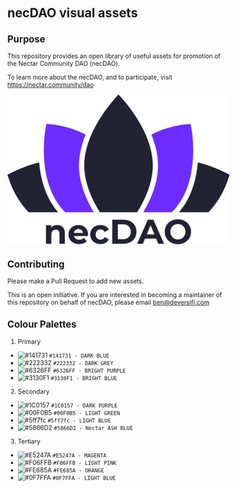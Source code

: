 # necDAO visual assets

## Purpose

This repository provides an open library of useful assets for promotion of the
Nectar Community DAO (necDAO).

To learn more about the necDAO, and to participate, visit https://nectar.community/dao

![Nectar Logo](./logos/necDAO/necDAOlogoCol.png)

## Contributing

Please make a Pull Request to add new assets.

This is an open initiative. If you are interested in becoming a maintainer of this
repository on behalf of necDAO, please email ben@deversifi.com

## Colour Palettes

1. Primary

- ![#141731](https://placehold.it/15/141731/000000?text=+) `#141731 - DARK BLUE`
- ![#222332](https://placehold.it/15/222332/000000?text=+) `#222332 - DARK GREY`
- ![#6326FF](https://placehold.it/15/6326FF/000000?text=+) `#6326FF - BRIGHT PURPLE`
- ![#3130F1](https://placehold.it/15/3130F1/000000?text=+) `#3130F1 - BRIGHT BLUE`

2. Secondary

- ![#1C0157](https://placehold.it/15/1C0157/000000?text=+) `#1C0157 - DARK PURPLE`
- ![#00F0B5](https://placehold.it/15/00F0B5/000000?text=+) `#00F0B5 - LIGHT GREEN`
- ![#5ff7fc](https://placehold.it/15/5ff7fc/000000?text=+) `#5ff7fc - LIGHT BLUE`
- ![#5866D2](https://placehold.it/15/5866D2/000000?text=+) `#5866D2 - Nectar ASH BLUE`

3. Tertiary

- ![#E5247A](https://placehold.it/15/E5247A/000000?text=+) `#E5247A - MAGENTA`
- ![#F06FFB](https://placehold.it/15/F06FFB/000000?text=+) `#F06FFB - LIGHT PINK`
- ![#FE685A](https://placehold.it/15/FE685A/000000?text=+) `#FE685A - ORANGE`
- ![#0F7FFA](https://placehold.it/15/0F7FFA/000000?text=+) `#0F7FFA - LIGHT BLUE`

